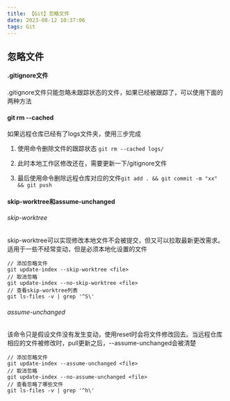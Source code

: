 ```yaml
---
title: 【Git】忽略文件
date: 2023-08-12 10:37:06
tags: Git
---
```


## 忽略文件

#### .gitignore文件

.gitignore文件只能忽略未跟踪状态的文件，如果已经被跟踪了，可以使用下面的两种方法

#### git rm --cached <file>

如果远程仓库已经有了logs文件夹，使用三步完成

1. 使用命令删除文件的跟踪状态 `git rm --cached logs/`

2. 此时本地工作区修改还在，需要更新一下/gitignore文件

3. 最后使用命令删除远程仓库对应的文件`git add . && git commit -m "xx" && git push`

#### skip-worktree和assume-unchanged

###### skip-worktree

skip-worktree可以实现修改本地文件不会被提交，但又可以拉取最新更改需求。适用于一些不经常变动，但是必须本地化设置的文件

```shell
// 添加忽略文件
git update-index --skip-worktree <file>
// 取消忽略
git update-index --no-skip-worktree <file>
// 查看skip-worktree列表
git ls-files -v | grep '^S\'
```

###### assume-unchanged

该命令只是假设文件没有发生变动，使用reset时会将文件修改回去。当远程仓库相应的文件被修改时，pull更新之后，--assume-unchanged会被清楚

```shell
// 添加忽略文件
git update-index --assume-unchanged <file>
// 取消忽略
git update-index --no-assume-unchanged <file>
// 查看忽略了哪些文件
git ls-files -v | grep '^h\'
```